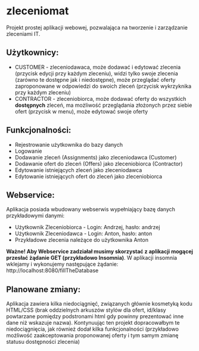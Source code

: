 # zleceniomat

Projekt prostej aplikacji webowej, pozwalająca na tworzenie i zarządzanie zleceniami IT.

## Użytkownicy:
- CUSTOMER - zleceniodawaca, może dodawać i edytować zlecenia (przycisk edycji przy każdym zleceniu), widzi tylko swoje zlecenia (zarówno te dostępne jak i niedostępne), może przeglądać oferty zaproponowane w odpowiedzi do swoich zleceń (przycisk wykrzyknika przy każdym zleceniu)
- CONTRACTOR - zleceniobiorca, może dodawać oferty do wszystkich **dostępnych** zleceń, ma możliwość przeglądania złożonych przez siebie ofert (przycisk w menu), może edytować swoje oferty

## Funkcjonalności:
- Rejestrowanie użytkownika do bazy danych
- Logowanie
- Dodawanie zleceń (Assignments) jako zleceniodawca (Customer)
- Dodawanie ofert do zleceń (Offers) jako zleceniobiorca (Contractor)
- Edytowanie istniejących zleceń jako zleceniodawca
- Edytowanie istniejących ofert do zleceń jako zleceniobiorca

## Webservice: 
Aplikacja posiada wbudowany webserwis wypełniający bazę danych przykładowymi danymi:
- Użytkownik Zleceniobiorca - Login: Andrzej, hasło: andrzej
- Użytkownik Zleceniodawca - Login: Anton, hasło: anton
- Przykładowe zlecenia należące do użytkownika Anton

**Ważne! Aby Webservice zadziałał musimy skorzystać z aplikacji mogącej przesłać żądanie GET (przykładowo Insomnia)**. W aplikacji insomnia wklejamy i wykonujemy następujące żądanie: http://localhost:8080/fillTheDatabase 

## Planowane zmiany:
Aplikacja zawiera kilka niedociągnięć, związanych głównie kosmetyką kodu HTML/CSS (brak oddzielnych arkuszów stylów dla ofert, id/klasy powtarzane pomiędzy podstronami html gdy powinny prezentować inne dane niż wskazuje nazwa). Kontynuując ten projekt dopracowałbym te niedociągnięcia, jak również dodał kilka funkcjonalności (przykładowo możliwość zaakceptowania proponowanej oferty i tym samym zmianę statusu dostępności zlecenia)
